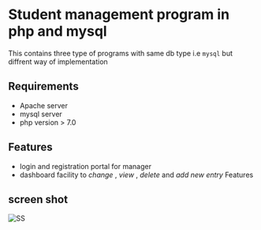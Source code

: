 # Student management program in php and mysql
This contains three type of programs with same db type i.e `mysql` but diffrent way of implementation
## Requirements
* Apache server
* mysql server
* php version > 7.0

## Features
+ login and registration portal for manager
+ dashboard facility to _change_ , _view_ , _delete_ and _add new entry_ Features

## screen shot
![SS](https://raw.githubusercontent.com/tbhaxor/school_college_projects/master/STUDENT_MANAGEMENT_IN_PHP_MYSQL/PHP%20MySQL%20-%20Student%20Management%20II/SS.PNG)
